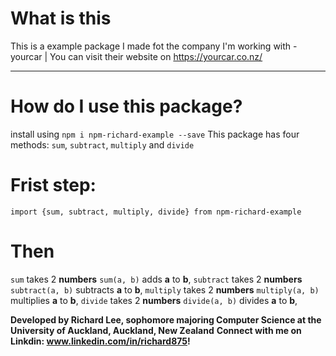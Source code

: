 # What is this

This is a example package I made fot the company I'm working with - yourcar | You can visit their website on https://yourcar.co.nz/

---

# How do I use this package?

install using `npm i npm-richard-example --save`
This package has four methods: `sum`, `subtract`, `multiply` and `divide`

# Frist step:

`import {sum, subtract, multiply, divide} from npm-richard-example`

# Then

`sum` takes 2 **numbers** `sum(a, b)` adds **a** to **b**,
`subtract` takes 2 **numbers** `subtract(a, b)` subtracts **a** to **b**,
`multiply` takes 2 **numbers** `multiply(a, b)` multiplies **a** to **b**,
`divide` takes 2 **numbers** `divide(a, b)` divides **a** to **b**,

**Developed by Richard Lee, sophomore majoring Computer Science at the University of Auckland, Auckland, New Zealand**
**Connect with me on Linkdin: www.linkedin.com/in/richard875!**
